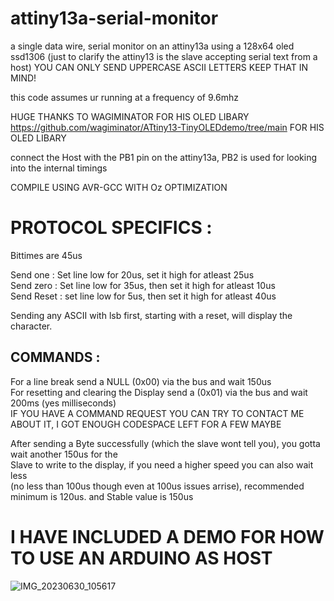 # attiny13a-serial-monitor
a single data wire, serial monitor on an attiny13a using a 128x64 oled ssd1306
(just to clarify the attiny13 is the slave accepting serial text from a host)
YOU CAN ONLY SEND UPPERCASE ASCII LETTERS KEEP THAT IN MIND!

this code assumes ur running at a frequency of 9.6mhz

HUGE THANKS TO WAGIMINATOR FOR HIS OLED LIBARY https://github.com/wagiminator/ATtiny13-TinyOLEDdemo/tree/main
FOR HIS OLED LIBARY

connect the Host with the PB1 pin on the attiny13a, PB2 is used for looking into the internal timings

COMPILE USING AVR-GCC WITH Oz OPTIMIZATION

# PROTOCOL SPECIFICS :  
Bittimes are 45us  
  
Send one : Set line low for 20us, set it high for atleast 25us  
Send zero : Set line low for 35us, then set it high for atleast 10us  
Send Reset : set line low for 5us, then set it high for atleast 40us  
  
Sending any ASCII with lsb first, starting with a reset, will display the character.  
  
## COMMANDS :  
For a line break send a NULL (0x00) via the bus and wait 150us  
For resetting and clearing the Display send a (0x01) via the bus and wait 200ms (yes milliseconds)  
IF YOU HAVE A COMMAND REQUEST YOU CAN TRY TO CONTACT ME ABOUT IT, I GOT ENOUGH CODESPACE LEFT FOR A FEW MAYBE  
  
After sending a Byte successfully (which the slave wont tell you), you gotta wait another 150us for the    
Slave to write to the display, if you need a higher speed you can also wait less   
(no less than 100us though even at 100us issues arrise), recommended minimum is 120us. and Stable value is 150us  

# I HAVE INCLUDED A DEMO FOR HOW TO USE AN ARDUINO AS HOST

![IMG_20230630_105617](https://github.com/Haron123/attiny13a-serial-monitor/assets/31776616/140ad96d-f747-47c0-ba31-1111dc765e5f)
